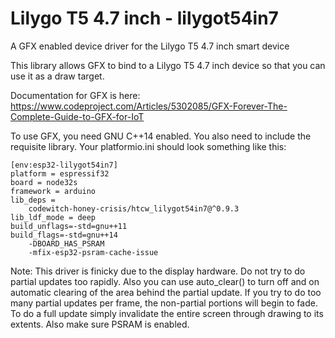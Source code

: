 # Lilygo T5 4.7 inch - lilygot54in7

A GFX enabled device driver for the Lilygo T5 4.7 inch smart device

This library allows GFX to bind to a Lilygo T5 4.7 inch device so that you can use it as a draw target.

Documentation for GFX is here: https://www.codeproject.com/Articles/5302085/GFX-Forever-The-Complete-Guide-to-GFX-for-IoT

To use GFX, you need GNU C++14 enabled. You also need to include the requisite library. Your platformio.ini should look something like this:

```
[env:esp32-lilygot54in7]
platform = espressif32
board = node32s
framework = arduino
lib_deps = 
	codewitch-honey-crisis/htcw_lilygot54in7@^0.9.3
lib_ldf_mode = deep
build_unflags=-std=gnu++11
build_flags=-std=gnu++14
	-DBOARD_HAS_PSRAM
	-mfix-esp32-psram-cache-issue
```
Note: This driver is finicky due to the display hardware. Do not try to do partial updates too rapidly. Also you can use auto_clear() to turn off and on automatic clearing of the area behind the partial update. If you try to do too many partial updates per frame, the non-partial portions will begin to fade. To do a full update simply invalidate the entire screen through drawing to its extents. Also make sure PSRAM is enabled.